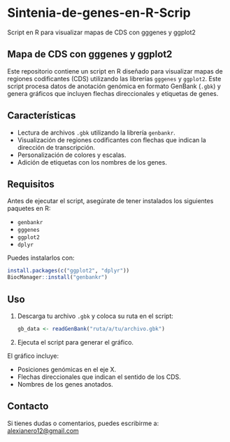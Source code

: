 # Sintenia-de-genes-en-R-Scrip
Script en R para visualizar mapas de CDS con gggenes y ggplot2

## Mapa de CDS con gggenes y ggplot2

Este repositorio contiene un script en R diseñado para visualizar mapas de regiones codificantes (CDS) utilizando las librerías `gggenes` y `ggplot2`. Este script procesa datos de anotación genómica en formato GenBank (`.gbk`) y genera gráficos que incluyen flechas direccionales y etiquetas de genes.

## Características
- Lectura de archivos `.gbk` utilizando la librería `genbankr`.
- Visualización de regiones codificantes con flechas que indican la dirección de transcripción.
- Personalización de colores y escalas.
- Adición de etiquetas con los nombres de los genes.

## Requisitos
Antes de ejecutar el script, asegúrate de tener instalados los siguientes paquetes en R:
- `genbankr`
- `gggenes`
- `ggplot2`
- `dplyr`

Puedes instalarlos con:
```R
install.packages(c("ggplot2", "dplyr"))
BiocManager::install("genbankr") 
```

## Uso
1. Descarga tu archivo `.gbk` y coloca su ruta en el script:
   ```R
   gb_data <- readGenBank("ruta/a/tu/archivo.gbk")
   ```
2. Ejecuta el script para generar el gráfico.

El gráfico incluye:
- Posiciones genómicas en el eje X.
- Flechas direccionales que indican el sentido de los CDS.
- Nombres de los genes anotados.

## Contacto
Si tienes dudas o comentarios, puedes escribirme a: [alexianero12@gmail.com](mailto:alexianero12@gmail.com)
